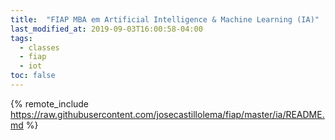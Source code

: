 ```yaml
---
title:  "FIAP MBA em Artificial Intelligence & Machine Learning (IA)"
last_modified_at: 2019-09-03T16:00:58-04:00
tags:
  - classes
  - fiap
  - iot
toc: false
---
```


{% remote_include https://raw.githubusercontent.com/josecastillolema/fiap/master/ia/README.md %}

